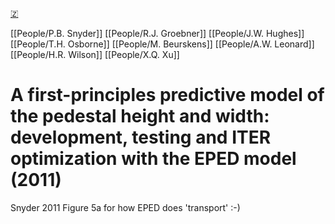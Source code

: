 [🇿](zotero://select/groups/5372906/items/Z9I6YNEU)

[[People/P.B. Snyder]] [[People/R.J. Groebner]] [[People/J.W. Hughes]] [[People/T.H. Osborne]] [[People/M. Beurskens]] [[People/A.W. Leonard]] [[People/H.R. Wilson]] [[People/X.Q. Xu]] 
# A first-principles predictive model of the pedestal height and width: development, testing and ITER optimization with the EPED model (2011)

Snyder 2011 Figure 5a for how EPED does 'transport' :-)

